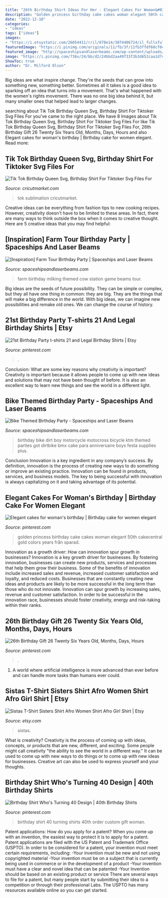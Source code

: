 ```yaml
---
title: "26th Birthday Shirt Ideas For Her - Elegant Cakes For Woman&#039;s Birthday"
description: "Golden princess birthday cake cakes woman elegant 50th cakecentral gold colors years från sparad"
date: "2022-12-10"
categories:
- "ideas"
tags: ["ideas"]
images:
- "https://i.etsystatic.com/26054411/r/il/670e14/3074406724/il_fullxfull.3074406724_lisl.jpg"
featuredImage: "https://i.pinimg.com/originals/11/fb/3f/11fb3ffdf60cf04aa2c9a235be70d18b.jpg"
featured_image: "http://spaceshipsandlaserbeams.com/wp-content/uploads/2015/09/dirt-bike-birthday-party-ideas.jpg"
image: "https://i.pinimg.com/736x/24/bb/d2/24bbd2aa49f33f3b3d652caa1d742ddf--birthday-shirts-th-birthday.jpg"
ShowToc: true
author: "Dr. Milford Olson"
---
```



Big ideas are what inspire change. They're the seeds that can grow into something new, something better. Sometimes all it takes is a good idea to sparking off an idea that turns into a movement. That's what happened with the women's rights movement. There was no one big idea behind it, but many smaller ones that helped lead to larger changes.

	

		
searching about Tik Tok Birthday Queen Svg, Birthday Shirt For Tiktoker Svg Files For you've came to the right place. We have 8 Images about Tik Tok Birthday Queen Svg, Birthday Shirt For Tiktoker Svg Files For like Tik Tok Birthday Queen Svg, Birthday Shirt For Tiktoker Svg Files For, 26th Birthday Gift 26 Twenty Six Years Old, Months, Days, Hours and also Elegant cakes for woman&#039;s birthday | Birthday cake for women elegant. Read more:
		
    
## Tik Tok Birthday Queen Svg, Birthday Shirt For Tiktoker Svg Files For

<img loading=lazy src="https://cricutmarket.com/wp-content/uploads/2021/06/Tik-Tok-Birthday-Queen-Svg-BD26062021HB15-1536x1536.png" onerror="this.onerror=null;this.src='https://tse1.mm.bing.net/th?id=OIP.0apVkhK1kAINpGp4bMHm3AHaHa&amp;pid=15.1';" alt="Tik Tok Birthday Queen Svg, Birthday Shirt For Tiktoker Svg Files For">

_Source: cricutmarket.com_

>tok sublimation cricutmarket. 

	

Creative ideas can be everything from fashion tips to new cooking recipes. However, creativity doesn't have to be limited to these areas. In fact, there are many ways to think outside the box when it comes to creative thought. Here are 5 creative ideas that you may find helpful:

    
## [Inspiration] Farm Tour Birthday Party | Spaceships And Laser Beams

<img loading=lazy src="http://spaceshipsandlaserbeams.com/wp-content/uploads/2015/09/farm_birthday_party_game_milking_cow.jpg" onerror="this.onerror=null;this.src='https://tse2.mm.bing.net/th?id=OIP.4lIu-_XxfljHt8lnVO6uEwHaFj&amp;pid=15.1';" alt="[Inspiration] Farm Tour Birthday Party | Spaceships and Laser Beams">

_Source: spaceshipsandlaserbeams.com_

>farm birthday milking themed cow station game beams tour. 

	

Big ideas are the seeds of future possibility. They can be simple or complex, but they all have one thing in common: they are big. They are the things that will make a big difference in the world. With big ideas, we can imagine new possibilities and remake old ones. We can change the course of history.

    
## 21st Birthday Party T-shirts 21 And Legal Birthday Shirts | Etsy

<img loading=lazy src="https://i.pinimg.com/736x/ae/35/42/ae35424bf4eeff30d91be640866114f9.jpg" onerror="this.onerror=null;this.src='https://tse3.mm.bing.net/th?id=OIP.NGK4RxVDnm6nWLpCK6OKmwHaF3&amp;pid=15.1';" alt="21st Birthday Party t-shirts 21 and Legal Birthday Shirts | Etsy">

_Source: pinterest.com_

>. 

	

Conclusion: What are some key reasons why creativity is important?
Creativity is important because it allows people to come up with new ideas and solutions that may not have been thought of before. It is also an excellent way to learn new things and see the world in a different light.

    
## Bike Themed Birthday Party - Spaceships And Laser Beams

<img loading=lazy src="http://spaceshipsandlaserbeams.com/wp-content/uploads/2015/09/dirt-bike-birthday-party-ideas.jpg" onerror="this.onerror=null;this.src='https://tse1.mm.bing.net/th?id=OIP.NiHNz_h--5_9SAYwVLI17AHaLH&amp;pid=15.1';" alt="Bike Themed Birthday Party - Spaceships and Laser Beams">

_Source: spaceshipsandlaserbeams.com_

>birthday bike dirt boy motorcycle motocross bicycle ktm themed parties got dirtbike bmx cake para anniversaire boys festa supplies plus. 

	

Conclusion
Innovation is a key ingredient in any company’s success. By definition, innovation is the process of creating new ways to do something or improve an existing practice. Innovation can be found in products, services, and business models. The key to being successful with innovation is always capitalizing on it and taking advantage of its potential.

    
## Elegant Cakes For Woman&#039;s Birthday | Birthday Cake For Women Elegant

<img loading=lazy src="https://i.pinimg.com/originals/07/6e/de/076ede64ea1d2c8c395eb2f32d4bb90f.jpg" onerror="this.onerror=null;this.src='https://tse1.mm.bing.net/th?id=OIP.2DUDE9-MnIFypfE-2sSibwHaKI&amp;pid=15.1';" alt="Elegant cakes for woman&#039;s birthday | Birthday cake for women elegant">

_Source: pinterest.com_

>golden princess birthday cake cakes woman elegant 50th cakecentral gold colors years från sparad. 

	

Innovation as a growth driver: How can innovation spur growth in businesses?
Innovation is a key growth driver for businesses. By fostering innovation, businesses can create new products, services and processes that help them grow their business. Some of the benefits of innovation include increased sales and revenue, increased customer satisfaction and loyalty, and reduced costs.
Businesses that are constantly creating new ideas and products are likely to be more successful in the long term than those who do not innovate. Innovation can spur growth by increasing sales, revenue and customer satisfaction. In order to be successful in the innovation race, businesses should foster creativity, energy and risk-taking within their ranks.

    
## 26th Birthday Gift 26 Twenty Six Years Old, Months, Days, Hours

<img loading=lazy src="https://i.pinimg.com/originals/11/fb/3f/11fb3ffdf60cf04aa2c9a235be70d18b.jpg" onerror="this.onerror=null;this.src='https://tse3.mm.bing.net/th?id=OIP.v2wQfce90sWYweHdGiQCZAAAAA&amp;pid=15.1';" alt="26th Birthday Gift 26 Twenty Six Years Old, Months, Days, Hours">

_Source: pinterest.com_

>. 

	

1. A world where artificial intelligence is more advanced than ever before and can handle more tasks than humans ever could. 

    
## Sistas T-Shirt Sisters Shirt Afro Women Shirt Afro Girl Shirt | Etsy

<img loading=lazy src="https://i.etsystatic.com/26054411/r/il/670e14/3074406724/il_fullxfull.3074406724_lisl.jpg" onerror="this.onerror=null;this.src='https://tse1.mm.bing.net/th?id=OIP.nOVZi3p26GlC-zBzzpPbfAHaE8&amp;pid=15.1';" alt="Sistas T-Shirt Sisters Shirt Afro Women Shirt Afro Girl Shirt | Etsy">

_Source: etsy.com_

>sistas. 

	

What is creativity?
Creativity is the process of coming up with ideas, concepts, or products that are new, different, and exciting. Some people might call creativity "the ability to see the world in a different way." It can be used to come up with new ways to do things or to come up with new ideas for businesses. Creative art can also be used to express yourself and your thoughts.

    
## Birthday Shirt Who&#039;s Turning 40 Design | 40th Birthday Shirts

<img loading=lazy src="https://i.pinimg.com/736x/24/bb/d2/24bbd2aa49f33f3b3d652caa1d742ddf--birthday-shirts-th-birthday.jpg" onerror="this.onerror=null;this.src='https://tse1.mm.bing.net/th?id=OIP.CtEZ6S3eCHVQBFREtdebfwHaHa&amp;pid=15.1';" alt="Birthday Shirt Who&#039;s Turning 40 Design | 40th Birthday Shirts">

_Source: pinterest.com_

>birthday shirt 40 turning shirts 40th order custom gift woman. 

	

Patent applications: How do you apply for a patent?
When you come up with an invention, the easiest way to protect it is to apply for a patent. Patent applications are filed with the US Patent and Trademark Office (USPTO). In order to be considered for a patent, your invention must meet certain requirements, including: 
-Your invention must be new and not using copyrighted material
-Your invention must be on a subject that is currently being used in commerce or in the development of a product
-Your invention must have a clear and novel idea that can be patented
-Your Invention should be based on an existing product or service There are several ways to file for a patent, but many people start by submitting their idea to a competition or through their professional Labs. The USPTO has many resources available online so you can get started.

